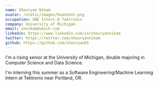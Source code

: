 ```yaml
---
name: Shouryan Nikam
avatar: /static/images/headshot.png
occupation: SWE Intern @ Tektronix
company: University of Michigan
email: snnikam@umich.com
linkedin: https://www.linkedin.com/in/shouryannikam
twitter: https://twitter.com/shouryannikam
github: https://github.com/shouryan01
---
```


I'm a rising senior at the University of Michigan, double majoring in Computer Science and Data Science.

I'm interning this summer as a Software Engineering/Machine Learning Intern at Tektronix near Portland, OR.
